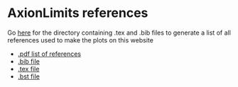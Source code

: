 # AxionLimits references

Go [here](https://github.com/cajohare/AxionLimits/tree/master/refs) for the directory containing .tex and .bib files to generate a list of all references used to make the plots on this website

* [.pdf list of references](https://github.com/cajohare/AxionLimits/raw/master/refs/AxionLimits_Refs.pdf)
* [.bib file](https://github.com/cajohare/AxionLimits/raw/master/refs/biblio.bib)
* [.tex file](https://github.com/cajohare/AxionLimits/raw/master/refs/AxionLimits_Refs.tex)
* [.bst file](https://github.com/cajohare/AxionLimits/raw/master/refs/bibi.bst)
